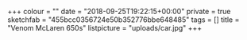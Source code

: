 +++
colour = ""
date = "2018-09-25T19:22:15+00:00"
private = true
sketchfab = "455bcc0356724e50b352776bbe648485"
tags = []
title = "Venom McLaren 650s"
listpicture = "uploads/car.jpg"
+++
